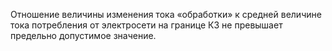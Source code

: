 Отношение величины изменения тока «обработки» к средней величине тока потребления от электросети на границе КЗ не превышает предельно допустимое значение.